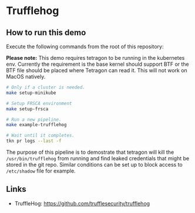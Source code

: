 # Trufflehog

## How to run this demo

Execute the following commands from the root of this repository:

**Please note:** This demo requires tetragon to be running in the kubernetes env.
Currently the requirement is the base kernel should support BTF or the BTF file 
should be placed where Tetragon can read it. This will not work on MacOS natively.

```bash
# Only if a cluster is needed.
make setup-minikube

# Setup FRSCA environment
make setup-frsca

# Run a new pipeline.
make example-trufflehog

# Wait until it completes.
tkn pr logs --last -f
```

The purpose of this pipeline is to demostrate that tetragon will kill the `/usr/bin/trufflehog`
from running and find leaked credentials that might be stored in the git repo. Similar conditions can be set up to block access to
`/etc/shadow` file for example.

## Links

- TruffleHog: <https://github.com/trufflesecurity/trufflehog>